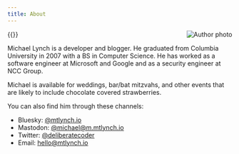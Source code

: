 ```yaml
---
title: About
---
```


{{<img src="author-photo.jpg" alt="Author photo" max-width="350px" align="right">}}

Michael Lynch is a developer and blogger. He graduated from Columbia University in 2007 with a BS in Computer Science. He has worked as a software engineer at Microsoft and Google and as a security engineer at NCC Group.

Michael is available for weddings, bar/bat mitzvahs, and other events that are likely to include chocolate covered strawberries.

You can also find him through these channels:

- Bluesky: [@mtlynch.io](https://bsky.app/profile/mtlynch.io)
- Mastodon: [@michael@m.mtlynch.io](https://m.mtlynch.io/@michael)
- Twitter: [@deliberatecoder](https://twitter.com/deliberatecoder)
- Email: [hello@mtlynch.io](mailto:hello@mtlynch.io)
